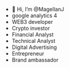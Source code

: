 - 👋 Hi, I’m @MagellanJ
- google analytics 4 
- WEB3 developer
- Crypto investor
- Financial Analyst 
- Technical Analyst
- Digital Advertising 
- Entrepreneur 
- Brand ambassador 

<!---
MagellanJ/MagellanJ `README.md`
